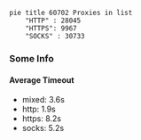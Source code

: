 
```mermaid
pie title 60702 Proxies in list
    "HTTP" : 28045
    "HTTPS": 9967
    "SOCKS" : 30733
```

### Some Info
#### Average Timeout

- mixed: 3.6s
- http: 1.9s
- https: 8.2s
- socks: 5.2s